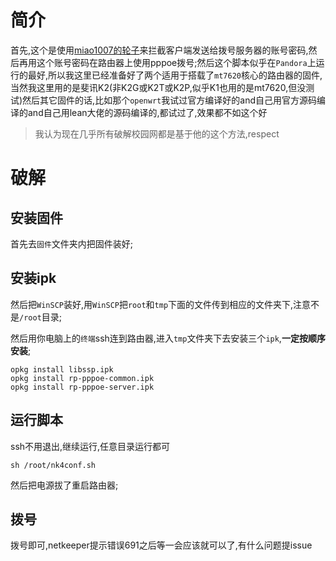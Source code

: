 # 简介

首先,这个是使用[miao1007的轮子](https://github.com/miao1007/Openwrt-NetKeeper/tree/master/netkeeper4-use-pppoer-server)来拦截客户端发送给拨号服务器的账号密码,然后再用这个账号密码在路由器上使用pppoe拨号;然后这个脚本似乎在`Pandora`上运行的最好,所以我这里已经准备好了两个适用于搭载了`mt7620`核心的路由器的固件,当然我这里用的是斐讯K2(非K2G或K2T或K2P,似乎K1也用的是mt7620,但没测试)然后其它固件的话,比如那个`openwrt`我试过官方编译好的and自己用官方源码编译的and自己用lean大佬的源码编译的,都试过了,效果都不如这个好

> 我认为现在几乎所有破解校园网都是基于他的这个方法,respect

# 破解

## 安装固件

首先去`固件`文件夹内把固件装好;

## 安装ipk

然后把`WinSCP`装好,用`WinSCP`把`root`和`tmp`下面的文件传到相应的文件夹下,注意不是`/root`目录;

然后用你电脑上的`终端`ssh连到路由器,进入`tmp`文件夹下去安装三个`ipk`,**一定按顺序安装**;

```shell
opkg install libssp.ipk
opkg install rp-pppoe-common.ipk
opkg install rp-pppoe-server.ipk
```

## 运行脚本

ssh不用退出,继续运行,任意目录运行都可

```shell
sh /root/nk4conf.sh
```

然后把电源拔了重启路由器;

## 拨号

拨号即可,netkeeper提示错误691之后等一会应该就可以了,有什么问题提issue